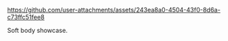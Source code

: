 


https://github.com/user-attachments/assets/243ea8a0-4504-43f0-8d6a-c73ffc51fee8





Soft body showcase.
